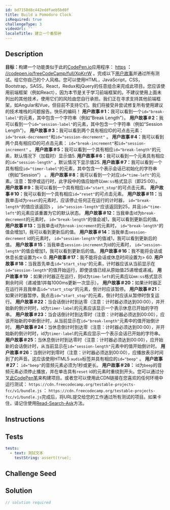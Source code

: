 ```yaml
---
id: bd7158d8c442eddfaeb5bd0f
title: Build a Pomodoro Clock
isRequired: true
challengeType: 3
videoUrl: ''
localeTitle: 建立一个番茄钟
---
```


## Description
<section id="description"> <strong>目标：</strong>构建一个功能类似于此的<a href="https://codepen.io" target="_blank">CodePen.io</a>应用程序： <a href="https://codepen.io/freeCodeCamp/full/XpKrrW" target="_blank">https</a> <strong>：</strong> <a href="https://codepen.io" target="_blank">//codepen.io/freeCodeCamp/full/XpKrrW</a> 。完成以下<a href="https://en.wikipedia.org/wiki/User_story" target="_blank">用户故事</a>并通过所有测试。给它你自己的个人风格。您可以使用HTML，JavaScript，CSS，Bootstrap，SASS，React，Redux和jQuery的任意组合来完成此项目。您应该使用前端框架（例如React），因为本节是关于学习前端框架的。不建议使用上面未列出的其他技术，使用它们的风险由您自行承担。我们正在寻求支持其他前端框架，如Angular和Vue，但目前不支持它们。我们将接受并尝试修复所有使用建议的技术堆栈的问题报告。快乐的编码！ <strong>用户故事＃1：</strong>我可以看到一个<code>id=&quot;break-label&quot;</code>的元素，其中包含一个字符串（例如“Break Length”）。 <strong>用户故事＃2：</strong>我可以看到一个<code>id=&quot;session-label&quot;</code>的元素，其中包含一个字符串（例如“Session Length”）。 <strong>用户故事＃3：</strong>我可以看到两个具有相应ID的可点击元素： <code>id=&quot;break-decrement&quot;</code>和<code>id=&quot;session-decrement&quot;</code> 。 <strong>用户故事＃4：</strong>我可以看到两个具有相应ID的可点击元素： <code>id=&quot;break-increment&quot;</code>和<code>id=&quot;session-increment&quot;</code> 。 <strong>用户故事＃5：</strong>我可以看到一个具有相应<code>id=&quot;break-length&quot;</code>的元素，默认情况下（加载时）显示值5. <strong>用户故事＃6：</strong>我可以看到一个元素具有相应的<code>id=&quot;session-length&quot;</code> ，默认情况下显示值25. <strong>用户故事＃7：</strong>我可以看到一个具有相应<code>id=&quot;timer-label&quot;</code>的元素，其中包含一个表示会话已初始化的字符串（例如”Session“） 。 <strong>用户故事＃8：</strong>我可以看到一个对应<code>id=&quot;time-left&quot;</code>的元素。注意：暂停或运行时，此字段中的值应始终以<code>mm:ss</code>格式显示（即25:00）。 <strong>用户故事＃9：</strong>我可以看到一个具有相应<code>id=&quot;start_stop&quot;</code>的可点击元素。 <strong>用户故事＃10：</strong>我可以看到一个具有相应<code>id=&quot;reset&quot;</code>的可点击元素。 <strong>用户故事＃11：</strong>当我单击id为<code>reset</code>的元素时，应该停止任何正在运行的计时器， <code>id=&quot;break-length&quot;</code>的值应该返回<code>5</code> ， <code>id=&quot;session-length&quot;</code>应该返回到25，并且<code>id=&quot;time-left&quot;</code>的元素应该重置为它的默认状态。 <strong>用户故事＃12：</strong>当我单击id为<code>break-decrement</code>的元素时， <code>id=&quot;break-length&quot;</code>的值会减1，我可以看到更新后的值。 <strong>用户故事＃13：</strong>当我单击id为<code>break-increment</code>的元素时， <code>id=&quot;break-length&quot;</code>的值会增加1，我可以看到更新后的值。 <strong>用户故事＃14：</strong>当我单击<code>session-decrement</code> id的元素时， <code>id=&quot;session-length&quot;</code>的值减1，我可以看到更新后的值。 <strong>用户故事＃15：</strong>当我单击<code>session-increment</code>为id的元素时， <code>id=&quot;session-length&quot;</code>的值会增加1，我可以看到更新后的值。 <strong>用户故事＃16：</strong>我不能将会话或休息长度设置为&lt;= 0. <strong>用户故事＃17：</strong>我不能将会话或休息时间设置为&gt; 60. <strong>用户故事＃18：</strong>当我首先单击<code>id=&quot;start_stop&quot;</code>的元素，计时器应该从当前显示在<code>id=&quot;session-length&quot;</code>的值开始运行，即使该值已经从原始值25递增或递减。 <strong>用户故事＃19 ：</strong>如果计时器正在运行，则id为<code>time-left</code>的元素应以<code>mm:ss</code>格式显示剩余时间（递减值1并每1000ms更新一次显示）。 <strong>用户故事＃20：</strong>如果计时器正在运行并且我单击<code>id=&quot;start_stop&quot;</code>的元素，倒计时应该暂停。 <strong>用户故事＃21：</strong>如果计时器暂停，我点击<code>id=&quot;start_stop&quot;</code>的元素，倒计时应该从暂停时恢复运行。 <strong>用户故事＃22：</strong>当会话倒计时到达零（注意：计时器必须达到00:00），并开始新的倒计时时，id为<code>timer-label</code>的元素应该显示一个表示休息已开始的字符串。 <strong>用户故事＃23：</strong>当会话倒计时到达零时（注意：计时器必须达到00:00），应该开始新的中断倒计时，从当前显示在<code>id=&quot;break-length&quot;</code>元素中的值开始倒计时。 <strong>用户故事＃24：</strong>当休息倒计时到达零（注意：计时器必须达到00:00），并开始新的倒计时时，id为<code>timer-label</code>的元素应显示一个表示会话已开始的字符串。 <strong>用户故事＃25：</strong>当休息倒计时到达零时（注意：计时器必须达到00:00），应开始新的会话倒计时，从当前显示在<code>id=&quot;session-length&quot;</code>元素中的值开始倒计时。 <strong>用户故事＃26：</strong>当倒计时到零时（注意：计时器必须达到00:00），应播放表示时间到了的声音。这应该使用HTML5 <code>audio</code>标签并具有相应的<code>id=&quot;beep&quot;</code> 。 <strong>用户故事＃27：</strong> <code>id=&quot;beep&quot;</code>的音频元素必须为1秒或更长。 <strong>用户故事＃28：</strong> id为<code>beep</code>的音频元素必须停止播放，并在单击具有<code>reset</code> id的元素时重绕到开头。您可以通过分叉<a href="http://codepen.io/freeCodeCamp/pen/MJjpwO" target="_blank">此CodePen笔</a>来构建项目。或者您可以使用此CDN链接在您喜欢的任何环境中运行测试： <code>https://cdn.freecodecamp.org/testable-projects-fcc/v1/bundle.js</code> ： <code>https://cdn.freecodecamp.org/testable-projects-fcc/v1/bundle.js</code>完成后，将URL提交给您的工作通过所有测试的项目。如果卡住，请记住使用<a href="https://forum.freecodecamp.org/t/how-to-get-help-when-you-are-stuck/19514" target="_blank">Read-Search-Ask</a>方法。 </section>

## Instructions
<section id="instructions">
</section>

## Tests
<section id='tests'>

```yml
tests:
  - text: 測試文本
    testString: assert(true);

```

</section>

## Challenge Seed
<section id='challengeSeed'>

</section>

## Solution
<section id='solution'>

```js
// solution required
```
</section>
